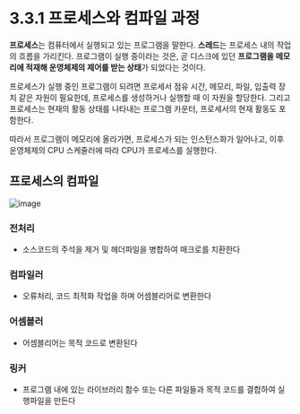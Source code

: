 # 3.3.1 프로세스와 컴파일 과정

**프로세스**는 컴퓨터에서 실행되고 있는 프로그램을 말한다. **스레드**는 프로세스 내의 작업의 흐름을 가리킨다. 프로그램이 실행 중이라는 것은, 곧 디스크에 있던 **프로그램을 메모리에 적재해 운영체제의 제어를 받는 상태**가 되었다는 것이다. 

프로세스가 실행 중인 프로그램이 되려면 프로세서 점유 시간, 메모리, 파일, 입출력 장치 같은 자원이 필요한데, 프로세스를 생성하거나 실행할 때 이 자원을 할당한다. 그리고 프로세스는 현재의 활동 상태를 나타내는 프로그램 카운터, 프로세서의 현재 활동도 포함한다. 

따라서 프로그램이 메모리에 올라가면, 프로세스가 되는 인스턴스화가 일어나고, 이후 운영체제의 CPU 스케줄러에 따라 CPU가 프로세스를 실행한다. 

## 프로세스의 컴파일 

![image](https://github.com/sxunea/CS-Study/assets/81434152/5c145fe4-6b85-40f2-89e7-e48d373af81c)

### 전처리 
- 소스코드의 주석을 제거 및 헤더파일을 병합하여 매크로를 치환한다

### 컴파일러
- 오류처리, 코드 최적화 작업을 하며 어셈블리어로 변환한다

### 어셈블러
- 어셈블리어는 목적 코드로 변환된다

### 링커
- 프로그램 내에 있는 라이브러리 함수 또는 다른 파일들과 목적 코드를 결합하여 실행파일을 만든다